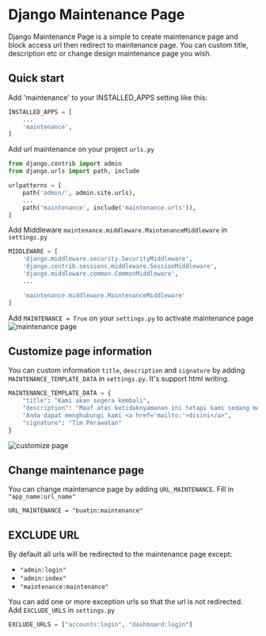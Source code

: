 # Django Maintenance Page

Django Maintenance Page is a simple to create maintenance page and block access url then redirect to maintenance page.
You can custom title, description etc or change design maintenance page you wish.

## Quick start
Add 'maintenance' to your INSTALLED_APPS setting like this:
```python
INSTALLED_APPS = [
    ...
    'maintenance',
]
```

Add url maintenance on your project `urls.py`
```python
from django.contrib import admin
from django.urls import path, include

urlpatterns = [
    path('admin/', admin.site.urls),
    ...
    path('maintenance', include('maintenance.urls')),
]
```

Add Middleware `maintenance.middleware.MaintenanceMiddleware` in `settings.py`
```python
MIDDLEWARE = [
    'django.middleware.security.SecurityMiddleware',
    'django.contrib.sessions.middleware.SessionMiddleware',
    'django.middleware.common.CommonMiddleware',
    ...

    'maintenance.middleware.MaintenanceMiddleware'
]
```

Add `MAINTENANCE = True` on your `settings.py` to activate maintenance page
![maintenance page](https://raw.githubusercontent.com/irfanpule/django-maintenance-page/master/screenshot/default-maintenance-page.png)

## Customize page information
You can custom information `title`, `description` and `signature` by adding `MAINTENANCE_TEMPLATE_DATA` in `settings.py`. It's support html writing.
```python
MAINTENANCE_TEMPLATE_DATA = {
    "title": "Kami akan segera kembali",
    "description": "Maaf atas ketidaknyamanan ini tetapi kami sedang melakukan beberapa pemeliharaan saat ini. "
    "Anda dapat menghubungi kami <a href='mailto:'>disini</a>",
    "signature": "Tim Perawatan"
}
```
![customize page](https://raw.githubusercontent.com/irfanpule/django-maintenance-page/master/screenshot/customize-maintenante-page.png)

## Change maintenance page
You can change maintenance page by adding `URL_MAINTENANCE`. Fill in `"app_name:url_name"`
```
URL_MAINTENANCE = "buatin:maintenance"
```

## EXCLUDE URL
By default all urls will be redirected to the maintenance page except:
* `"admin:login"`
* `"admin:index"`
* `"maintenance:maintenance"`


You can add one or more exception urls so that the url is not redirected. Add `EXCLUDE_URLS` in `settings.py`
```python
EXCLUDE_URLS = ["accounts:login", "dashboard:login"]
```
